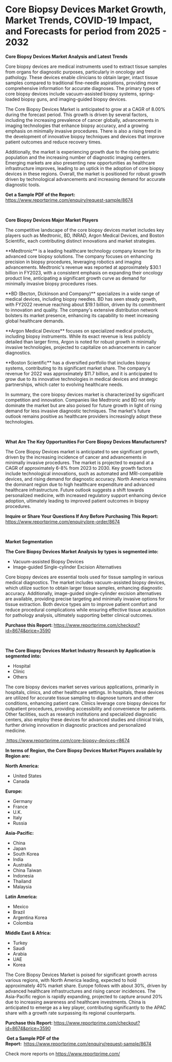 <p><h1>Core Biopsy Devices Market Growth, Market Trends, COVID-19 Impact, and Forecasts for period from 2025 - 2032</h1></p><p><strong>Core Biopsy Devices Market Analysis and Latest Trends</strong></p>
<p><p>Core biopsy devices are medical instruments used to extract tissue samples from organs for diagnostic purposes, particularly in oncology and pathology. These devices enable clinicians to obtain larger, intact tissue samples compared to traditional fine-needle aspirations, providing more comprehensive information for accurate diagnoses. The primary types of core biopsy devices include vacuum-assisted biopsy systems, spring-loaded biopsy guns, and imaging-guided biopsy devices.</p><p>The Core Biopsy Devices Market is anticipated to grow at a CAGR of 8.00% during the forecast period. This growth is driven by several factors, including the increasing prevalence of cancer globally, advancements in imaging technologies that enhance biopsy accuracy, and a growing emphasis on minimally invasive procedures. There is also a rising trend in the development of innovative biopsy techniques and devices that improve patient outcomes and reduce recovery times.</p><p>Additionally, the market is experiencing growth due to the rising geriatric population and the increasing number of diagnostic imaging centers. Emerging markets are also presenting new opportunities as healthcare infrastructure improves, leading to an uptick in the adoption of core biopsy devices in these regions. Overall, the market is positioned for robust growth driven by technological advancements and increasing demand for accurate diagnostic tools.</p></p>
<p><strong>Get a Sample PDF of the Report:&nbsp;</strong> <a href="https://www.reportprime.com/enquiry/request-sample/8674?utm_campaign=3175&utm_medium=2&utm_source=Github&utm_content=ia&utm_term=20032025&utm_id=core-biopsy-devices">https://www.reportprime.com/enquiry/request-sample/8674</a></p>
<p>&nbsp;</p>
<p><strong>Core Biopsy Devices Major Market Players</strong></p>
<p><p>The competitive landscape of the core biopsy devices market includes key players such as Medtronic, BD, INRAD, Argon Medical Devices, and Boston Scientific, each contributing distinct innovations and market strategies. </p><p>**Medtronic** is a leading healthcare technology company known for its advanced core biopsy solutions. The company focuses on enhancing precision in biopsy procedures, leveraging robotics and imaging advancements. Medtronic's revenue was reported at approximately $30.1 billion in FY2023, with a consistent emphasis on expanding their oncology product line, anticipating a significant growth curve as demand for minimally invasive biopsy procedures rises.</p><p>**BD (Becton, Dickinson and Company)** specializes in a wide range of medical devices, including biopsy needles. BD has seen steady growth, with FY2022 revenue reaching about $19.1 billion, driven by its commitment to innovation and quality. The company's extensive distribution network bolsters its market presence, enhancing its capability to meet increasing global healthcare demands.</p><p>**Argon Medical Devices** focuses on specialized medical products, including biopsy instruments. While its exact revenue is less publicly detailed than larger firms, Argon is noted for robust growth in minimally invasive technologies, projected to capitalize on advancements in cancer diagnostics.</p><p>**Boston Scientific** has a diversified portfolio that includes biopsy systems, contributing to its significant market share. The company's revenue for 2022 was approximately $11.7 billion, and it is anticipated to grow due to its innovative technologies in medical devices and strategic partnerships, which cater to evolving healthcare needs.</p><p>In summary, the core biopsy devices market is characterized by significant competition and innovation. Companies like Medtronic and BD not only dominate the market but are also poised for future growth in light of rising demand for less invasive diagnostic techniques. The market's future outlook remains positive as healthcare providers increasingly adopt these technologies.</p></p>
<p>&nbsp;</p>
<p><strong>What Are The Key Opportunities For Core Biopsy Devices Manufacturers?</strong></p>
<p><p>The Core Biopsy Devices market is anticipated to see significant growth, driven by the increasing incidence of cancer and advancements in minimally invasive procedures. The market is projected to expand at a CAGR of approximately 6-8% from 2023 to 2030. Key growth factors include technological innovations, such as automated and MRI-compatible devices, and rising demand for diagnostic accuracy. North America remains the dominant region due to high healthcare expenditure and advanced healthcare infrastructure. Future outlook suggests a shift towards personalized medicine, with increased regulatory support enhancing device adoption, ultimately leading to improved patient outcomes in biopsy procedures.</p></p>
<p><strong>Inquire or Share Your Questions If Any Before Purchasing This Report:</strong> <a href="https://www.reportprime.com/enquiry/pre-order/8674?utm_campaign=3175&utm_medium=2&utm_source=Github&utm_content=ia&utm_term=20032025&utm_id=core-biopsy-devices">https://www.reportprime.com/enquiry/pre-order/8674</a></p>
<p>&nbsp;</p>
<p><strong>Market Segmentation</strong></p>
<p><strong>The Core Biopsy Devices Market Analysis by types is segmented into:</strong></p>
<p><ul><li>Vacuum-assisted Biopsy Devices</li><li>Image-guided Single-cylinder Excision Alternatives</li></ul></p>
<p><p>Core biopsy devices are essential tools used for tissue sampling in various medical diagnostics. The market includes vacuum-assisted biopsy devices, which utilize suction to obtain larger tissue samples, enhancing diagnostic accuracy. Additionally, image-guided single-cylinder excision alternatives are available, providing precise targeting and minimally invasive options for tissue extraction. Both device types aim to improve patient comfort and reduce procedural complications while ensuring effective tissue acquisition for pathology analysis, ultimately supporting better clinical outcomes.</p></p>
<p><strong>Purchase this Report:&nbsp;</strong><a href="https://www.reportprime.com/checkout?id=8674&price=3590&utm_campaign=3175&utm_medium=2&utm_source=Github&utm_content=ia&utm_term=20032025&utm_id=core-biopsy-devices">https://www.reportprime.com/checkout?id=8674&price=3590</a></p>
<p>&nbsp;</p>
<p><strong>The Core Biopsy Devices Market Industry Research by Application is segmented into:</strong></p>
<p><ul><li>Hospital</li><li>Clinic</li><li>Others</li></ul></p>
<p><p>The core biopsy devices market serves various applications, primarily in hospitals, clinics, and other healthcare settings. In hospitals, these devices are utilized for accurate tissue sampling to diagnose tumors and other conditions, enhancing patient care. Clinics leverage core biopsy devices for outpatient procedures, providing accessibility and convenience for patients. Other facilities, such as research institutions and specialized diagnostic centers, also employ these devices for advanced studies and clinical trials, further driving innovation in diagnostic practices and personalized medicine.</p></p>
<p><a href="https://www.reportprime.com/core-biopsy-devices-r8674?utm_campaign=3175&utm_medium=2&utm_source=Github&utm_content=ia&utm_term=20032025&utm_id=core-biopsy-devices">&nbsp;https://www.reportprime.com/core-biopsy-devices-r8674</a></p>
<p><strong>In terms of Region, the Core Biopsy Devices Market Players available by Region are:</strong></p>
<p>
    <p> <strong> North America: </strong>
        <ul>
            <li>United States</li>
            <li>Canada</li>
        </ul>
        </p> 
    <p> <strong> Europe: </strong>
        <ul>
            <li>Germany</li>
            <li>France</li>
            <li>U.K.</li>
            <li>Italy</li>
            <li>Russia</li>
        </ul>
        </p> 
    <p> <strong> Asia-Pacific: </strong>
        <ul>
            <li>China</li>
            <li>Japan</li>
            <li>South Korea</li>
            <li>India</li>
            <li>Australia</li>
            <li>China Taiwan</li>
            <li>Indonesia</li>
            <li>Thailand</li>
            <li>Malaysia</li>
        </ul>
        </p> 
    <p> <strong> Latin America: </strong>
        <ul>
            <li>Mexico</li>
            <li>Brazil</li>
            <li>Argentina Korea</li>
            <li>Colombia</li>
        </ul>
        </p> 
    <p> <strong> Middle East & Africa: </strong>
        <ul>
            <li>Turkey</li>
            <li>Saudi</li>
            <li>Arabia</li>
            <li>UAE</li>
            <li>Korea</li>
        </ul>
    </p>
    </p>
<p><p>The Core Biopsy Devices Market is poised for significant growth across various regions, with North America leading, expected to hold approximately 40% market share. Europe follows with about 30%, driven by advanced healthcare infrastructures and rising cancer incidences. The Asia-Pacific region is rapidly expanding, projected to capture around 20% due to increasing awareness and healthcare investments. China is anticipated to emerge as a key player, contributing significantly to the APAC share with a growth rate surpassing its regional counterparts.</p></p>
<p><strong>Purchase this Report: </strong><a href="https://www.reportprime.com/checkout?id=8674&price=3590&utm_campaign=3175&utm_medium=2&utm_source=Github&utm_content=ia&utm_term=20032025&utm_id=core-biopsy-devices">https://www.reportprime.com/checkout?id=8674&price=3590</a></p>
<p>&nbsp;<strong>Get a Sample PDF of the Report:&nbsp;&nbsp;</strong><a href="https://www.reportprime.com/enquiry/request-sample/8674?utm_campaign=3175&utm_medium=2&utm_source=Github&utm_content=ia&utm_term=20032025&utm_id=core-biopsy-devices">https://www.reportprime.com/enquiry/request-sample/8674</a></p>
<p><strong></strong></p>
<p>Check more reports on <a href="https://www.reportprime.com/?utm_campaign=3175&utm_medium=2&utm_source=Github&utm_content=ia&utm_term=20032025&utm_id=core-biopsy-devices">https://www.reportprime.com/</a></p>